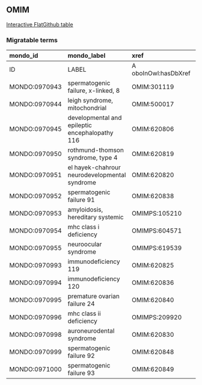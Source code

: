## OMIM
[Interactive FlatGithub table](https://flatgithub.com/monarch-initiative/mondo-ingest?filename=src/ontology/slurp/omim.tsv)

### Migratable terms
| mondo_id      | mondo_label                                    | xref                 | xref_source                | original_label                                 | definition    | parents       |
|:--------------|:-----------------------------------------------|:---------------------|:---------------------------|:-----------------------------------------------|:--------------|:--------------|
| ID            | LABEL                                          | A oboInOwl:hasDbXref | >A oboInOwl:source SPLIT=| |                                                | A IAO:0000115 | SC %          |
| MONDO:0970943 | spermatogenic failure, x-linked, 8             | OMIM:301119          | MONDO:equivalentTo         | spermatogenic failure, x-linked, 8             |               | MONDO:0004983 |
| MONDO:0970944 | leigh syndrome, mitochondrial                  | OMIM:500017          | MONDO:equivalentTo         | leigh syndrome, mitochondrial                  |               |               |
| MONDO:0970945 | developmental and epileptic encephalopathy 116 | OMIM:620806          | MONDO:equivalentTo         | developmental and epileptic encephalopathy 116 |               | MONDO:0100062 |
| MONDO:0970950 | rothmund-thomson syndrome, type 4              | OMIM:620819          | MONDO:equivalentTo         | rothmund-thomson syndrome, type 4              |               | MONDO:0010002 |
| MONDO:0970951 | el hayek-chahrour neurodevelopmental syndrome  | OMIM:620820          | MONDO:equivalentTo         | el hayek-chahrour neurodevelopmental syndrome  |               |               |
| MONDO:0970952 | spermatogenic failure 91                       | OMIM:620838          | MONDO:equivalentTo         | spermatogenic failure 91                       |               | MONDO:0004983 |
| MONDO:0970953 | amyloidosis, hereditary systemic               | OMIMPS:105210        | MONDO:equivalentTo         | Amyloidosis, hereditary systemic               |               |               |
| MONDO:0970954 | mhc class i deficiency                         | OMIMPS:604571        | MONDO:equivalentTo         | MHC class I deficiency                         |               |               |
| MONDO:0970955 | neuroocular syndrome                           | OMIMPS:619539        | MONDO:equivalentTo         | Neuroocular syndrome                           |               |               |
| MONDO:0970993 | immunodeficiency 119                           | OMIM:620825          | MONDO:equivalentTo         | immunodeficiency 119                           |               | MONDO:0021094 |
| MONDO:0970994 | immunodeficiency 120                           | OMIM:620836          | MONDO:equivalentTo         | immunodeficiency 120                           |               | MONDO:0021094 |
| MONDO:0970995 | premature ovarian failure 24                   | OMIM:620840          | MONDO:equivalentTo         | premature ovarian failure 24                   |               | MONDO:0019852 |
| MONDO:0970996 | mhc class ii deficiency                        | OMIMPS:209920        | MONDO:equivalentTo         | MHC class II deficiency                        |               |               |
| MONDO:0970998 | auroneurodental syndrome                       | OMIM:620830          | MONDO:equivalentTo         | auroneurodental syndrome                       |               |               |
| MONDO:0970999 | spermatogenic failure 92                       | OMIM:620848          | MONDO:equivalentTo         | spermatogenic failure 92                       |               | MONDO:0004983 |
| MONDO:0971000 | spermatogenic failure 93                       | OMIM:620849          | MONDO:equivalentTo         | spermatogenic failure 93                       |               |               |